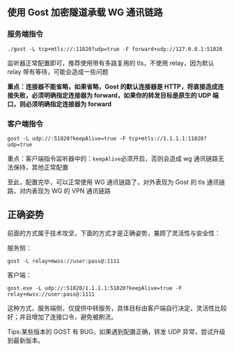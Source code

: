 ## 使用 Gost 加密隧道承载 WG 通讯链路

### 服务端指令

```shell
./gost -L tcp+mtls://:11820?udp=true -F forward+udp://127.0.0.1:51820
```

监听器正常配置即可，推荐使用带有多路复用的 tls，不使用 relay，因为默认 relay 带有等待，可能会造成一些问题

**重点：连接器不能省略，如果省略，Gost 的默认连接器是 HTTP，将直接造成连接失败，必须明确指定连接器为 forward，如果你的转发目标是原生的 UDP 端口，则必须明确指定连接器为 forward**

### 客户端指令

```shell
gost -L udp://:51820?keepAlive=true -F tcp+mtls://1.1.1.1:11820?udp=true
```

重点：客户端指令监听器中的：`keepAlive`必须开启，否则会造成 wg 通讯链路无法保持，其他正常配置

至此，配置完毕，可以正常使用 WG 通讯链路了，对外表现为 Gost 的 tls 通讯链路，对内表现为 WG 的 VPN 通讯链路

## 正确姿势

前面的方式属于技术攻坚，下面的方式才是正确姿势，兼顾了灵活性与安全性：

服务侧：

```shell
gost -L relay+mwss://user:pass@:1111
```

客户端：

```shell
gost.exe -L udp://:51820/1.1.1.1:51820?keepAlive=true -F relay+mwss://user:pass@:1111
```

这种方式，服务端侧，仅提供中转服务，具体目标由客户端自行决定，灵活性比较好；并且增加了连接口令，避免被刷流。

Tips:某些版本的 GOST 有 BUG，如果遇到配置正确，转发 UDP 异常，尝试升级到最新版本。
